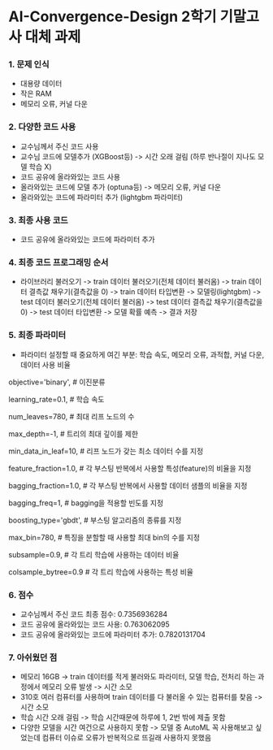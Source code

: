# AI-Convergence-Design 2학기 기말고사 대체 과제

### 1. 문제 인식  
- 대용량 데이터
- 작은 RAM
- 메모리 오류, 커널 다운

### 2. 다양한 코드 사용 
- 교수님께서 주신 코드 사용 
- 교수님 코드에 모델추가 (XGBoost등) -> 시간 오래 걸림 (하루 반나절이 지나도 모델 학습 X)
- 코드 공유에 올라와있는 코드 사용
- 올라와있는 코드에 모델 추가 (optuna등) -> 메모리 오류, 커널 다운
- 올라와있는 코드에 파라미터 추가 (lightgbm 파라미터)

### 3. 최종 사용 코드
- 코드 공유에 올라와있는 코드에 파라미터 추가 

### 4. 최종 코드 프로그래밍 순서
- 라이브러리 불러오기 -> train 데이터 불러오기(전체 데이터 불러옴) -> train 데이터 결측값 채우기(결측값을 0) -> train 데이터 타입변환 
-> 모델링(lightgbm) -> test 데이터 불러오기(전체 데이터 불러옴) -> test 데이터 결측값 채우기(결측값을 0) -> test 데이터 타입변환
-> 모델 확률 예측 -> 결과 저장

### 5. 최종 파라미터 
- 파라미터 설정할 때 중요하게 여긴 부분:
  학습 속도, 메모리 오류, 과적합, 커널 다운, 데이터 사용 비율

objective='binary',  # 이진분류

learning_rate=0.1,  # 학습 속도 

num_leaves=780,  # 최대 리프 노드의 수

max_depth=-1,  # 트리의 최대 깊이를 제한 

min_data_in_leaf=10,  # 리프 노드가 갖는 최소 데이터 수를 지정

feature_fraction=1.0,  # 각 부스팅 반복에서 사용할 특성(feature)의 비율을 지정

bagging_fraction=1.0,  # 각 부스팅 반복에서 사용할 데이터 샘플의 비율을 지정

bagging_freq=1,   # bagging을 적용할 빈도를 지정

boosting_type='gbdt',   # 부스팅 알고리즘의 종류를 지정

max_bin=780,   # 특징을 분할할 때 사용할 최대 bin의 수를 지정

subsample=0.9,         # 각 트리 학습에 사용하는 데이터 비율

colsample_bytree=0.9   # 각 트리 학습에 사용하는 특성 비율



### 6. 점수 
- 교수님께서 주신 코드 최종 점수: 0.7356936284
- 코드 공유에 올라와있는 코드 사용: 0.763062095
- 코드 공유에 올라와있는 코드에 파라미터 추가: 0.7820131704

### 7. 아쉬웠던 점
- 메모리 16GB -> train 데이터를 적게 불러와도 파라미터, 모델 학습, 전처리 하는 과정에서 메모리 오류 발생 -> 시간 소모
- 310호 여러 컴퓨터를 사용하며 train 데이터를 다 불러올 수 있는 컴퓨터를 찾음 -> 시간 소모
- 학습 시간 오래 걸림 -> 학습 시간때문에 하루에 1, 2번 밖에 제출 못함
- 다양한 모델을 시간 여건으로 사용하지 못함 -> 모델 중 AutoML 꼭 사용해보고 싶었는데 컴퓨터 이슈로 오류가 반복적으로 뜨길래 사용하지 못했음


